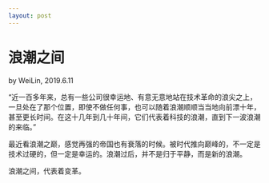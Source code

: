 ```yaml
---
layout: post
---
```


# 浪潮之间
by WeiLin, 2019.6.11

“近一百多年来，总有一些公司很幸运地、有意无意地站在技术革命的浪尖之上，一旦处在了那个位置，即使不做任何事，也可以随着浪潮顺顺当当地向前漂十年，甚至更长时间。在这十几年到几十年间，它们代表着科技的浪潮，直到下一波浪潮的来临。”

最近看浪潮之巅，感觉再强的帝国也有衰落的时候。被时代推向巅峰的，不一定是技术过硬的，但一定是幸运的。浪潮过后，并不是归于平静，而是新的浪潮。

浪潮之间，代表着变革。